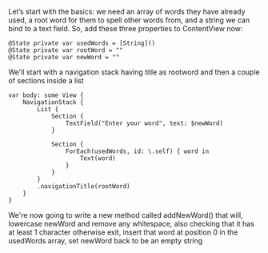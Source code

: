 Let’s start with the basics: we need an array of words they have already used, a root word for them to spell other words from, and a string we can bind to a text field. So, add these three properties to ContentView now:
```
@State private var usedWords = [String]()
@State private var rootWord = ""
@State private var newWord = ""
```

We'll start with a navigation stack having title as rootword and then a couple of sections inside a list
```
var body: some View {
    NavigationStack {
        List {
            Section {
                TextField("Enter your word", text: $newWord)
            }

            Section {
                ForEach(usedWords, id: \.self) { word in
                    Text(word)
                }
            }
        }
        .navigationTitle(rootWord)
    }
}
```

We're now going to write a new method called addNewWord() that will, lowercase newWord and remove any whitespace, also checking that it has at least 1 character otherwise exit, insert that word at position 0 in the usedWords array, set newWord back to be an empty string

